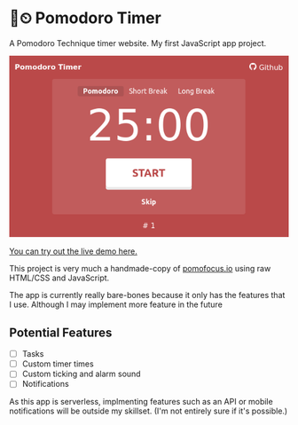 # 🍅⏲ Pomodoro Timer

A Pomodoro Technique timer website. My first JavaScript app project.

![Preview of the app](preview.png)

[You can try out the live demo here.](https://nightmono.github.io/pomodoro-timer/)

This project is very much a handmade-copy of [pomofocus.io](https://pomofocus.io/) using raw HTML/CSS and JavaScript. 

The app is currently really bare-bones because it only has the features that I use. Although I may implement more feature in the future

## Potential Features

- [ ] Tasks
- [ ] Custom timer times
- [ ] Custom ticking and alarm sound
- [ ] Notifications

As this app is serverless, implmenting features such as an API or mobile notifications will be outside my skillset. (I'm not entirely sure if it's possible.)

